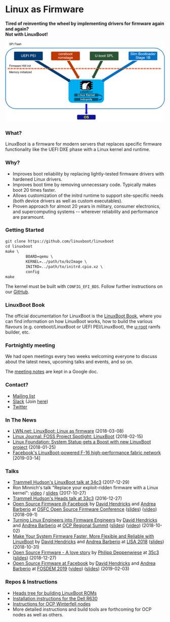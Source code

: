 # Linux as Firmware

**Tired of reinventing the wheel by implementing drivers for firmware again and again?**</br>
**Not with LinuxBoot!**

![](images/linuxboot_info.png)

### What?

LinuxBoot is a firmware for modern servers that replaces specific firmware
functionality like the UEFI DXE phase with a Linux kernel and runtime.

### Why?

*   Improves boot reliability by replacing lightly-tested firmware drivers with
    hardened Linux drivers.
*   Improves boot time by removing unnecessary code. Typically makes boot 20
    times faster.
*   Allows customization of the initrd runtime to support site-specific needs
    (both device drivers as well as custom executables).
*   Proven approach for almost 20 years in military, consumer electronics, and
    supercomputing systems -- wherever reliability and performance are
    paramount.

### Getting Started

```
git clone https://github.com/linuxboot/linuxboot
cd linuxboot
make \
	     BOARD=qemu \
	     KERNEL=../path/to/bzImage \
	     INITRD=../path/to/initrd.cpio.xz \
	     config
make
```

The kernel must be built with `CONFIG_EFI_BDS`. Follow further instructions on
our [GitHub](https://github.com/linuxboot/linuxboot).


### LinuxBoot Book

The official documentation for LinuxBoot is the [LinuxBoot Book](https://book.linuxboot.org),
where you can find information on how LinuxBoot works, how to build the various
flavours (e.g. coreboot/LinuxBoot or UEFI PEI/LinuxBoot), the
[u-root](https://github.com/u-root/u-root) ramfs builder, etc.


### Fortnightly meeting

We had open meetings every two weeks welcoming everyone to discuss about the latest news, upcoming talks and events, and so on.

The [meeting notes](https://docs.google.com/document/d/1ODqACyXvtRhTi8YHxg8Z386eQRuEEXu7YcQWQStCrvA/edit#heading=h.kogal719mll2) are kept in a Google doc.

<!-- hidden until meetings are revived -->
<!--
The LinuxBoot calendar is displayed below. Add it to Google calendar using the "+" button, or import [the ICS file](https://calendar.google.com/calendar/ical/b7msajvido3i4vhbt6d98rhcso%40group.calendar.google.com/public/basic.ics) to your favorite calendar app. 

<iframe src="https://calendar.google.com/calendar/embed?src=b7msajvido3i4vhbt6d98rhcso%40group.calendar.google.com" style="border: 0; width: 100%; height: 600px; border: 0" scrolling="no"></iframe>
-->

### Contact?

* [Mailing list](https://groups.google.com/forum/#!forum/linuxboot)
* [Slack](https://osfw.slack.com/messages/linuxboot) (Join
  [here](https://slack.osfw.dev))
* [Twitter](https://twitter.com/LinuxBootOrg)

### In The News

* [LWN.net: LinuxBoot: Linux as firmware](https://lwn.net/Articles/748586/) (2018-03-08)
* [Linux Journal: FOSS Project Spotlight: LinuxBoot](https://www.linuxjournal.com/content/foss-project-spotlight-linuxboot/) (2018-02-15)
* [Linux Foundation: System Statup gets a Boost with new LinuxBoot project](https://www.linuxfoundation.org/blog/system-startup-gets-a-boost-with-new-linuxboot-project/) (2018-01-25)
* [Facebook's LinuxBoot-powered F-16 high-performance fabric network](https://code.fb.com/data-center-engineering/f16-minipack/) [2019-03-14]

### Talks

* [Trammell Hudson's LinuxBoot talk at 34c3](https://trmm.net/LinuxBoot_34c3) (2017-12-29)
* Ron Minnich's talk "Replace your exploit-ridden firmware with a Linux kernel": [video](https://www.youtube.com/watch?v=iffTJ1vPCSo) / [slides](https://schd.ws/hosted_files/osseu17/84/Replace%20UEFI%20with%20Linux.pdf) (2017-10-27)
* [Trammell Hudson's Heads talk at 33c3](https://trmm.net/Heads_33c3) (2016-12-27)
* [Open Source Firmware @ Facebook](https://osfc.io/talks/open-source-firmware-facebook) by [David Hendricks](https://github.com/dhendrix) and [Andrea Barberio](https://github.com/insomniacslk) at [OSFC Open Source Firmware Conference](https://osfc.io) ([slides](https://insomniac.slackware.it/static/2018_osfc_linuxboot_at_facebook.pdf)) ([video](https://www.youtube.com/watch?v=eKVSBESoKUc)) (2018-09-1)
* [Turning Linux Engineers into Firmware Engineers](https://2018ocpregionalsummit.sched.com/event/F8ax/turning-linux-engineers-into-firmware-engineers) by [David Hendricks](https://github.com/dhendrix) and [Andrea Barberio](https://github.com/insomniacslk) at [OCP Regional Summit](https://www.opencompute.org/summit/regional-summit-2018) ([slides](https://insomniac.slackware.it/static/2018_ocp_regional_summit_linuxboot_at_facebook.pdf)) ([video](https://www.youtube.com/watch?v=i84df1z6mdI)) (2018-10-02)
* [Make Your System Firmware Faster, More Flexible and Reliable with LinuxBoot](https://www.usenix.org/conference/lisa18/presentation/barberio)  by [David Hendricks](https://github.com/dhendrix) and [Andrea Barberio](https://github.com/insomniacslk) at [LISA 2018](https://www.usenix.org/conference/lisa18) ([slides](https://insomniac.slackware.it/static/2018_lisa_linuxboot_at_facebook.pdf )) (2018-10-31)
* [Open Source Firmware - A love story](https://www.youtube.com/watch?v=xfqKm190dbU) by [Philipp Deppenwiese](https://cybersecurity.9elements.com) at [35c3](https://events.ccc.de/congress/2018)
([slides](https://cdn.media.ccc.de/congress/2018/slides-h264-hd/35c3-9778-deu-eng-Open_Source_Firmware_hd-slides.mp4)) (2018-12-27)
* [Open Source Firmware at Facebook](https://fosdem.org/2019/schedule/event/open_source_firmware_at_facebook/)  by [David Hendricks](https://github.com/dhendrix) and [Andrea Barberio](https://github.com/insomniacslk) at [FOSDEM 2019](https://fosdem.org/2019/) ([video](https://video.fosdem.org/2019/K.4.401/open_source_firmware_at_facebook.mp4)) ([slides](https://insomniac.slackware.it/static/2019_fosdem_linuxboot_at_facebook.pdf )) (2019-02-03)


### Repos & Instructions

* [Heads tree for building LinuxBoot ROMs](https://github.com/osresearch/heads)
* [Installation instructions for the Dell R630](https://trmm.net/NERF)
* [Instructions for OCP Winterfell nodes](https://github.com/ggiamarchi/nerf-winterfell)
* More detailed instructions and build tools are forthcoming for OCP nodes as well as others.
